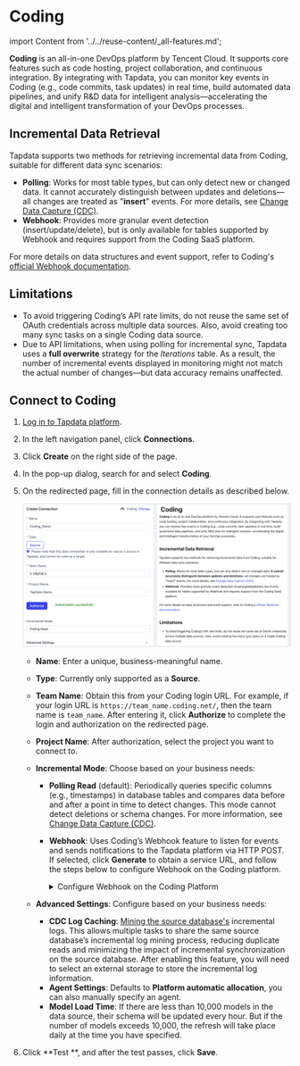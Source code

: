 # Coding

import Content from '../../reuse-content/_all-features.md';

<Content />

**Coding** is an all-in-one DevOps platform by Tencent Cloud. It supports core features such as code hosting, project collaboration, and continuous integration. By integrating with Tapdata, you can monitor key events in Coding (e.g., code commits, task updates) in real time, build automated data pipelines, and unify R&D data for intelligent analysis—accelerating the digital and intelligent transformation of your DevOps processes.

## Incremental Data Retrieval

Tapdata supports two methods for retrieving incremental data from Coding, suitable for different data sync scenarios:

- **Polling**: Works for most table types, but can only detect new or changed data. It cannot accurately distinguish between updates and deletions—all changes are treated as "**insert**" events. For more details, see [Change Data Capture (CDC)](../../introduction/change-data-capture-mechanism.md).
- **Webhook**: Provides more granular event detection (insert/update/delete), but is only available for tables supported by Webhook and requires support from the Coding SaaS platform.

For more details on data structures and event support, refer to Coding's [official Webhook documentation](https://coding.net/help/docs/project-settings/open/webhook.html).

## Limitations

- To avoid triggering Coding’s API rate limits, do not reuse the same set of OAuth credentials across multiple data sources. Also, avoid creating too many sync tasks on a single Coding data source.
- Due to API limitations, when using polling for incremental sync, Tapdata uses a **full overwrite** strategy for the *Iterations* table. As a result, the number of incremental events displayed in monitoring might not match the actual number of changes—but data accuracy remains unaffected.

## Connect to Coding

1. [Log in to Tapdata platform](../../user-guide/log-in.md).

2. In the left navigation panel, click **Connections**.

3. Click **Create** on the right side of the page.

4. In the pop-up dialog, search for and select **Coding**.

5. On the redirected page, fill in the connection details as described below.

   ![Coding Connection Settings](../../images/coding_connection_settings.png)

   - **Name**: Enter a unique, business-meaningful name.

   - **Type**: Currently only supported as a **Source**.

   - **Team Name**: Obtain this from your Coding login URL. For example, if your login URL is `https://team_name.coding.net/`, then the team name is `team_name`. After entering it, click **Authorize** to complete the login and authorization on the redirected page.

   - **Project Name**: After authorization, select the project you want to connect to.

   - **Incremental Mode**: Choose based on your business needs:

     - **Polling Read** (default): Periodically queries specific columns (e.g., timestamps) in database tables and compares data before and after a point in time to detect changes. This mode cannot detect deletions or schema changes. For more information, see [Change Data Capture (CDC)](../../introduction/change-data-capture-mechanism.md).

     - **Webhook**: Uses Coding’s Webhook feature to listen for events and sends notifications to the Tapdata platform via HTTP POST. If selected, click **Generate** to obtain a service URL, and follow the steps below to configure Webhook on the Coding platform.

       <details>
       <summary>Configure Webhook on the Coding Platform</summary>
   
       1. Log in to the [Coding platform](https://e.coding.net/login) as an administrator.
   
       2. Navigate to **Project Settings** > **Developer Options**, then go to the **Service Hook** tab and click **The new  Service Hook**.
   
       3. In the dialog, keep the default **HTTP** method and click **Next**.
   
          ![Create Service Hook](../../images/create_service_hook.png)
   
       4. Select the event types you want to monitor, then click **Next**.
   
          ![Select Event Types](../../images/select_coding_event.png)
   
       5. Enter the Service URL generated on the Tapdata platform. Optionally, click **Send Test PING Event** to validate. Then click **Complete**.
   
          ![Set Service URL](../../images/set_service_URL.png)
   
       </details>
     
   - **Advanced Settings**: Configure based on your business needs:
   
     - **CDC Log Caching**: [Mining the source database's](../../user-guide/advanced-settings/share-mining.md) incremental logs. This allows multiple tasks to share the same source database’s incremental log mining process, reducing duplicate reads and minimizing the impact of incremental synchronization on the source database. After enabling this feature, you will need to select an external storage to store the incremental log information.
     - **Agent Settings**: Defaults to **Platform automatic allocation**, you can also manually specify an agent.
     - **Model Load Time**: If there are less than 10,000 models in the data source, their schema will be updated every hour. But if the number of models exceeds 10,000, the refresh will take place daily at the time you have specified.
   
6. Click **Test **, and after the test passes, click **Save**.